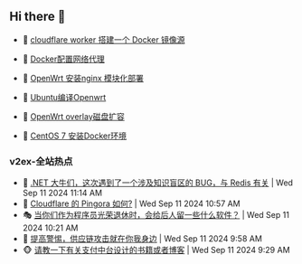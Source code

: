 ## Hi there 👋

<!--
**dkyg666/dkyg666** is a ✨ _special_ ✨ repository because its `README.md` (this file) appears on your GitHub profile.

Here are some ideas to get you started:

- 🔭 I’m currently working on ...
- 🌱 I’m currently learning ...
- 👯 I’m looking to collaborate on ...
- 🤔 I’m looking for help with ...
- 💬 Ask me about ...
- 📫 How to reach me: ...
- 😄 Pronouns: ...
- ⚡ Fun fact: ...
-->

<!-- BLOG-POST-LIST:START -->
- 🦩 [cloudflare worker 搭建一个 Docker 镜像源](http://blog.1996099.xyz/archives/cloudflare-worker-da-jian-yi-ge-docker-jing-xiang-zhan) 

- 🚦 [Docker配置网络代理](http://blog.1996099.xyz/archives/dockerpei-zhi-wang-luo-dai-li) 

- 🫶 [OpenWrt 安装nginx 模块化部署](http://blog.1996099.xyz/archives/openwrt-an-zhuang-nginx-mo-kuai-hua-bu-shu) 

- 🦄 [Ubuntu编译Openwrt](http://blog.1996099.xyz/archives/ubuntuzi-bian-yi-openwrt) 

- 🐻 [OpenWrt overlay磁盘扩容](http://blog.1996099.xyz/archives/openwrt-overlay) 

- 🤖 [CentOS 7 安装Docker环境](http://blog.1996099.xyz/archives/centos-docker) 
<!-- BLOG-POST-LIST:END -->

### v2ex-全站热点
<!-- v2ex:START -->
- 🥸 [.NET 大牛们，这次遇到了一个涉及知识盲区的 BUG，与 Redis 有关](https://www.v2ex.com/t/1072092#reply0) | Wed Sep 11 2024 11:14 AM
- 🤗 [Cloudflare 的 Pingora 如何?](https://www.v2ex.com/t/1072090#reply0) | Wed Sep 11 2024 10:57 AM
- 🎭 [当你们作为程序员光荣退休时，会给后人留一些什么软件？](https://www.v2ex.com/t/1072085#reply5) | Wed Sep 11 2024 10:21 AM
- 🥷 [提高警惕，供应链攻击就在你我身边](https://www.v2ex.com/t/1072079#reply7) | Wed Sep 11 2024 9:58 AM
- 🐵 [请教一下有关支付中台设计的书籍或者博客](https://www.v2ex.com/t/1072063#reply0) | Wed Sep 11 2024 9:29 AM<!-- v2ex:END -->

